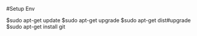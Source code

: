 #Setup Env

$sudo apt-get update
$sudo apt-get upgrade
$sudo apt-get dist#upgrade
$sudo apt-get install git
